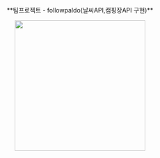 <p align="center"> **팀프로젝트 - followpaldo(날씨API,캠핑장API 구현)**</p>



<p align="center"><img src="https://github.com/followpaldo/followpaldo_project/assets/151708233/333d689f-b45a-498f-9b56-4318beda2421" width="300"></p>

